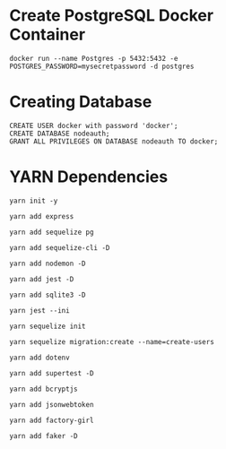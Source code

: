 # Create PostgreSQL Docker Container
    docker run --name Postgres -p 5432:5432 -e POSTGRES_PASSWORD=mysecretpassword -d postgres

# Creating Database

    CREATE USER docker with password 'docker';
    CREATE DATABASE nodeauth;
    GRANT ALL PRIVILEGES ON DATABASE nodeauth TO docker;

# YARN Dependencies
    yarn init -y

    yarn add express

    yarn add sequelize pg

    yarn add sequelize-cli -D

    yarn add nodemon -D

    yarn add jest -D

    yarn add sqlite3 -D

    yarn jest --ini

    yarn sequelize init

    yarn sequelize migration:create --name=create-users

    yarn add dotenv

    yarn add supertest -D

    yarn add bcryptjs

    yarn add jsonwebtoken

    yarn add factory-girl

    yarn add faker -D